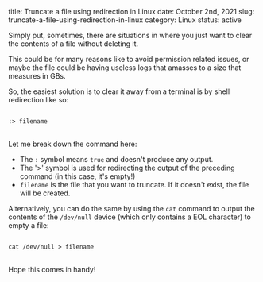 title: Truncate a file using redirection in Linux
date: October 2nd, 2021
slug: truncate-a-file-using-redirection-in-linux
category: Linux
status: active

Simply put, sometimes, there are situations in where you just want to clear the contents of a file without deleting it.

This could be for many reasons like to avoid permission related issues, or maybe the file could be having useless logs that amasses to a size that measures in GBs.

So, the easiest solution is to clear it away from a terminal is by shell redirection like so:

<pre>
<code>
:> filename
</code>
</pre>

Let me break down the command here:

- The `:` symbol means `true` and doesn't produce any output.
- The '>' symbol is used for redirecting the output of the preceding command (in this case, it's empty!)
- `filename` is the file that you want to truncate. If it doesn't exist, the file will be created.

Alternatively, you can do the same by using the `cat` command to output the contents of the `/dev/null` device (which only contains a EOL character) to empty a file:

<pre>
<code>
cat /dev/null > filename
</code>
</pre>

Hope this comes in handy!